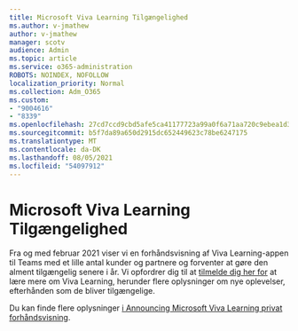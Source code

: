 ```yaml
---
title: Microsoft Viva Learning Tilgængelighed
ms.author: v-jmathew
author: v-jmathew
manager: scotv
audience: Admin
ms.topic: article
ms.service: o365-administration
ROBOTS: NOINDEX, NOFOLLOW
localization_priority: Normal
ms.collection: Adm_O365
ms.custom:
- "9004616"
- "8339"
ms.openlocfilehash: 27cd7ccd9cbd5afe5ca41177723a99a0f6a71aa720c9ebea1d3889bcbb140d20
ms.sourcegitcommit: b5f7da89a650d2915dc652449623c78be6247175
ms.translationtype: MT
ms.contentlocale: da-DK
ms.lasthandoff: 08/05/2021
ms.locfileid: "54097912"
---
```

# <a name="microsoft-viva-learning-availability"></a>Microsoft Viva Learning Tilgængelighed

Fra og med februar 2021 viser vi en forhåndsvisning af Viva Learning-appen til Teams med et lille antal kunder og partnere og forventer at gøre den alment tilgængelig senere i år. Vi opfordrer dig til at [tilmelde dig her for](https://aka.ms/VivaLearningSignup) at lære mere om Viva Learning, herunder flere oplysninger om nye oplevelser, efterhånden som de bliver tilgængelige.

Du kan finde flere oplysninger [i Announcing Microsoft Viva Learning privat forhåndsvisning](https://techcommunity.microsoft.com/t5/microsoft-viva-blog/announcing-microsoft-viva-learning-private-preview/ba-p/2107023).
